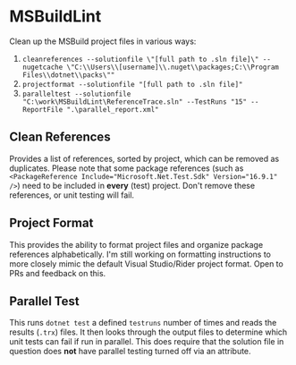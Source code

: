# MSBuildLint
Clean up the MSBuild project files in various ways:

1. `cleanreferences --solutionfile \"[full path to .sln file]\" --nugetcache \"C:\\Users\\[username]\\.nuget\\packages;C:\\Program Files\\dotnet\\packs\""`
2. `projectformat --solutionfile "[full path to .sln file]"`
3. `paralleltest --solutionfile "C:\work\MSBuildLint\ReferenceTrace.sln" --TestRuns "15" --ReportFile ".\parallel_report.xml"`

## Clean References
Provides a list of references, sorted by project, which can be removed as duplicates. Please note that some package references (such as `<PackageReference Include="Microsoft.Net.Test.Sdk" Version="16.9.1" />`) need to be included in **every** (test) project. Don't remove these references, or unit testing will fail.

## Project Format
This provides the ability to format project files and organize package references alphabetically. I'm still working on formatting instructions to more closely mimic the default Visual Studio/Rider project format. Open to PRs and feedback on this.

## Parallel Test
This runs `dotnet test` a defined `testruns` number of times and reads the results (`.trx`) files. It then looks through the output files to determine which unit tests can fail if run in parallel. This does require that the solution file in question does **not** have parallel testing turned off via an attribute.
